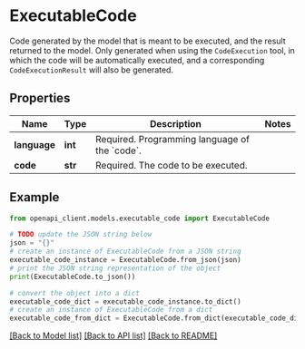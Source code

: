 # ExecutableCode

Code generated by the model that is meant to be executed, and the result  returned to the model.   Only generated when using the `CodeExecution` tool, in which the code will  be automatically executed, and a corresponding `CodeExecutionResult` will  also be generated.

## Properties

Name | Type | Description | Notes
------------ | ------------- | ------------- | -------------
**language** | **int** | Required. Programming language of the &#x60;code&#x60;. | 
**code** | **str** | Required. The code to be executed. | 

## Example

```python
from openapi_client.models.executable_code import ExecutableCode

# TODO update the JSON string below
json = "{}"
# create an instance of ExecutableCode from a JSON string
executable_code_instance = ExecutableCode.from_json(json)
# print the JSON string representation of the object
print(ExecutableCode.to_json())

# convert the object into a dict
executable_code_dict = executable_code_instance.to_dict()
# create an instance of ExecutableCode from a dict
executable_code_from_dict = ExecutableCode.from_dict(executable_code_dict)
```
[[Back to Model list]](../README.md#documentation-for-models) [[Back to API list]](../README.md#documentation-for-api-endpoints) [[Back to README]](../README.md)



